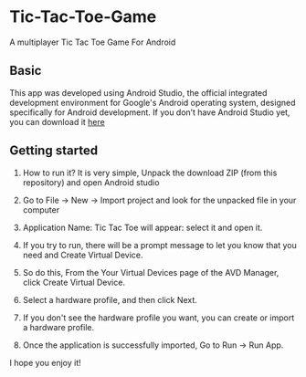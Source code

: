 # Tic-Tac-Toe-Game
A multiplayer Tic Tac Toe Game For Android

## Basic
This app was developed using Android Studio, the official integrated development environment for Google's Android operating system, designed specifically for Android development. If you don’t have Android Studio yet, you can download it [here](https://developer.android.com/studio/index.html)

## Getting started
1. How to run it? It is very simple, Unpack the download ZIP (from this repository) and open Android studio

2. Go to File -> New -> Import project and look for the unpacked file in your computer

3. Application Name: Tic Tac Toe will appear: select it and open it.

4. If you try to run, there will be a prompt message to let you know that you need and Create Virtual Device.

5. So do this, From the Your Virtual Devices page of the AVD Manager, click Create Virtual Device.

6. Select a hardware profile, and then click Next.

7. If you don't see the hardware profile you want, you can create or import a hardware profile.

8. Once the application is successfully imported, Go to Run -> Run App.

I hope you enjoy it!
